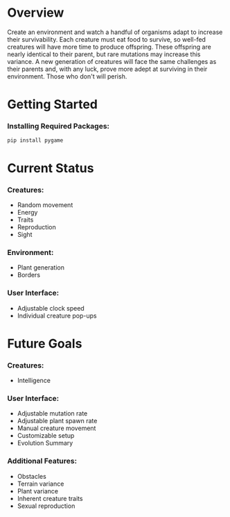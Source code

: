 
<h1> Overview </h1>
Create an environment and watch a handful of organisms adapt to increase their survivability. Each creature must eat food to survive, so well-fed creatures will have more time to
produce offspring. These offspring are nearly identical to their parent, but rare mutations may increase this variance. A new generation of creatures will face the same challenges
as their parents and, with any luck, prove more adept at surviving in their environment. Those who don't will perish.

<br>
<h1> Getting Started </h1>

<h3> Installing Required Packages: </h3>

    pip install pygame

<h1> Current Status </h1>

<h3> Creatures: </h3>

- Random movement
- Energy
- Traits
- Reproduction
- Sight

<h3> Environment: </h3>

- Plant generation
- Borders

<h3> User Interface: </h3>

- Adjustable clock speed
- Individual creature pop-ups

<h1> Future Goals </h1>

<h3> Creatures: </h3>

- Intelligence

<h3> User Interface: </h3>

- Adjustable mutation rate
- Adjustable plant spawn rate
- Manual creature movement
- Customizable setup
- Evolution Summary

<h3> Additional Features: </h3>

- Obstacles
- Terrain variance
- Plant variance
- Inherent creature traits
- Sexual reproduction